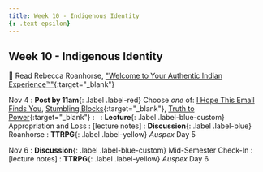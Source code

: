 ```yaml
---
title: Week 10 - Indigenous Identity
{: .text-epsilon}
---
```


## Week 10 - Indigenous Identity

📖 Read Rebecca Roanhorse, ["Welcome to Your Authentic Indian Experience™️"](/ws297y/assets/pdfs/roanhorse_welcome_to_your_authentic_indian_experience.pdf){:target="_blank"}   

Nov 4
: **Post by 11am**{: .label .label-red} Choose *one* of: [I Hope This Email Finds You](https://visforvali.github.io/ws297y/prompts/#i-hope-this-email-finds-you), [Stumbling Blocks](https://visforvali.github.io/ws297y/prompts/#stumbling-blocks){:target="_blank"}, [Truth to Power](https://visforvali.github.io/ws297y/prompts/#truth-to-power){:target="_blank"}
  : &nbsp;
: **Lecture**{: .label .label-blue-custom} Appropriation and Loss
  : [lecture notes]
: **Discussion**{: .label .label-blue} Roanhorse
: **TTRPG**{: .label .label-yellow} *Auspex* Day 5

Nov 6
: **Discussion**{: .label .label-blue-custom} Mid-Semester Check-In
  : [lecture notes]
: **TTRPG**{: .label .label-yellow} *Auspex* Day 6